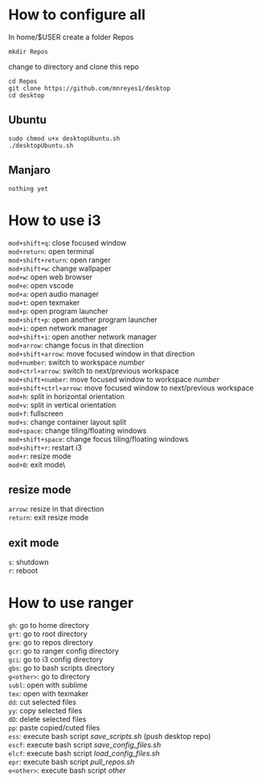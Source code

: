 # How to configure all

In home/$USER create a folder Repos

	mkdir Repos

change to directory and clone this repo

	cd Repos
	git clone https://github.com/mnreyes1/desktop
	cd desktop

## Ubuntu

	sudo chmod u+x desktopUbuntu.sh
	./desktopUbuntu.sh

## Manjaro

	nothing yet


# How to use i3

`mod+shift+q`: close focused window\
`mod+return`: open terminal\
`mod+shift+return`: open ranger\
`mod+shift+w`: change wallpaper\
`mod+w`: open web browser\
`mod+e`: open vscode\
`mod+a`: open audio manager\
`mod+t`: open texmaker\
`mod+p`: open program launcher\
`mod+shift+p`: open another program launcher\
`mod+i`: open network manager\
`mod+shift+i`: open another network manager\
`mod+arrow`: change focus in that direction\
`mod+shift+arrow`: move focused window in that direction\
`mod+number`: switch to workspace *number* \
`mod+ctrl+arrow`: switch to next/previous workspace\
`mod+shift+number`: move focused window to workspace *number* \
`mod+shift+ctrl+arrow`: move focused window to next/previous workspace\
`mod+h`: split in horizontal orientation\
`mod+v`: split in vertical orientation\
`mod+f`: fullscreen\
`mod+s`: change container layout split\
`mod+space`: change tiling/floating windows\
`mod+shift+space`: change focus tiling/floating windows\
`mod+shift+r`: restart i3\
`mod+r`: resize mode\
`mod+0`: exit mode\

## resize mode

`arrow`: resize in that direction\
`return`: exit resize mode

## exit mode

`s`: shutdown\
`r`: reboot


# How to use ranger

`gh`: go to home directory\
`grt`: go to root directory\
`gre`: go to repos directory\
`gcr`: go to ranger config directory\
`gci`: go to i3 config directory\
`gbs`: go to bash scripts directory\
`g<other>`: go to <other> directory\
`subl`: open with sublime\
`tex`: open with texmaker\
`dd`: cut selected files\
`yy`: copy selected files\
`dD`: delete selected files\
`pp`: paste copied/cuted files\
`ess`: execute bash script *save_scripts.sh* (push desktop repo)\
`escf`: execute bash script *save_config_files.sh*\
`elcf`: execute bash script *load_config_files.sh*\
`epr`: execute bash script *pull_repos.sh*\
`e<other>`: execute bash script *other*